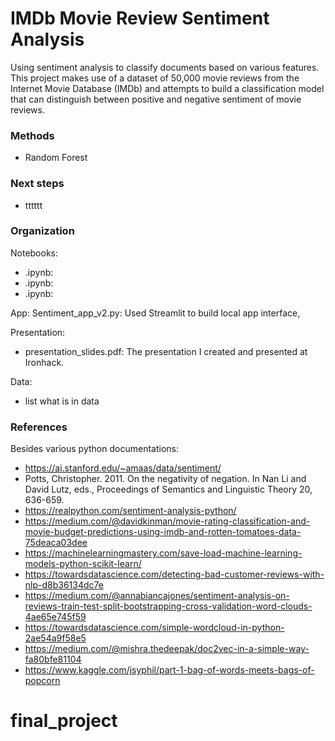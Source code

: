 # IMDb Movie Review Sentiment Analysis
Using sentiment analysis to classify documents based on various features. This project makes use of a dataset of 50,000 movie reviews from the Internet Movie Database (IMDb) and attempts to build a classification model that can distinguish between positive and negative sentiment of movie reviews.

### Methods

- Random Forest

### Next steps

- tttttt

### Organization

Notebooks:
- <name of notebook>.ipynb: 
- <name of notebook>.ipynb: 
- <name of notebook>.ipynb: 

App: Sentiment_app_v2.py: Used Streamlit to build local app interface,

Presentation:
- presentation_slides.pdf: The presentation I created and presented at Ironhack.

Data:
- list what is in data

### References

Besides various python documentations:
- https://ai.stanford.edu/~amaas/data/sentiment/ 
- Potts, Christopher. 2011. On the negativity of negation. In Nan Li and
David Lutz, eds., Proceedings of Semantics and Linguistic Theory 20,
636-659.
- https://realpython.com/sentiment-analysis-python/
- https://medium.com/@davidkinman/movie-rating-classification-and-movie-budget-predictions-using-imdb-and-rotten-tomatoes-data-75deaca03dee
- https://machinelearningmastery.com/save-load-machine-learning-models-python-scikit-learn/
- https://towardsdatascience.com/detecting-bad-customer-reviews-with-nlp-d8b36134dc7e
- https://medium.com/@annabiancajones/sentiment-analysis-on-reviews-train-test-split-bootstrapping-cross-validation-word-clouds-4ae65e745f59
- https://towardsdatascience.com/simple-wordcloud-in-python-2ae54a9f58e5
- https://medium.com/@mishra.thedeepak/doc2vec-in-a-simple-way-fa80bfe81104
- https://www.kaggle.com/jsyphil/part-1-bag-of-words-meets-bags-of-popcorn


# final_project

